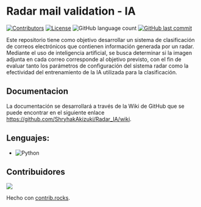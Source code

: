 # Radar mail validation - IA
[![Contributors](https://img.shields.io/github/contributors/ShryhakAkizuki/Radar_IA?color=602172)](https://github.com/ShryhakAkizuki/Radar_IA/graphs/contributors)
[![License](https://img.shields.io/badge/License-Unlicense-3C9c07)](https://github.com/ShryhakAkizuki/Radar_IA/graphs/contributors)
![GitHub language count](https://img.shields.io/github/languages/count/ShryhakAkizuki/Radar_IA?color=EE5310)
[![GitHub last commit](https://img.shields.io/github/last-commit/ShryhakAkizuki/Radar_IA?color=144fcd)](https://github.com/ShryhakAkizuki/Radar_IA/graphs/commit-activity)

Este repositorio tiene como objetivo desarrollar un sistema de clasificación de correos electrónicos que contienen información generada por un radar. Mediante el uso de inteligencia artificial, se busca determinar si la imagen adjunta en cada correo corresponde al objetivo previsto, con el fin de evaluar tanto los parámetros de configuración del sistema radar como la efectividad del entrenamiento de la IA utilizada para la clasificación.


## Documentacion
La documentación se desarrollará a través de la Wiki de GitHub que se puede encontrar en el siguiente enlace https://github.com/ShryhakAkizuki/Radar_IA/wiki.

## Lenguajes:

* ![Python](https://img.shields.io/badge/Python-3670A0?style=for-the-badge&logo=python&logoColor=ffdd54)

## Contribuidores

<a href="https://github.com/ShryhakAkizuki/Radar_IA/graphs/contributors">
  <img src="https://contrib.rocks/image?repo=ShryhakAkizuki/Radar_IA" />
</a>

Hecho con [contrib.rocks](https://contrib.rocks).

